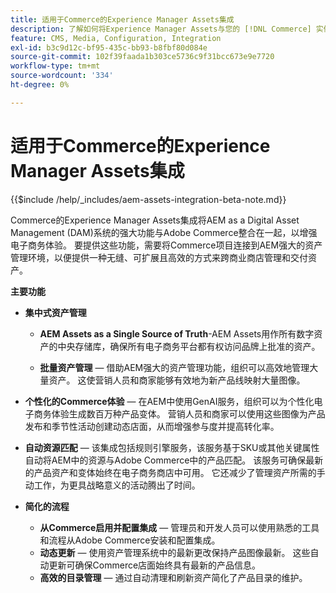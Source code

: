 ```yaml
---
title: 适用于Commerce的Experience Manager Assets集成
description: 了解如何将Experience Manager Assets与您的 [!DNL Commerce] 实例集成，以访问要在您的商店中使用的无数媒体资源。
feature: CMS, Media, Configuration, Integration
exl-id: b3c9d12c-bf95-435c-bb93-b8fbf80d084e
source-git-commit: 102f39faada1b303ce5736c9f31bcc673e9e7720
workflow-type: tm+mt
source-wordcount: '334'
ht-degree: 0%

---
```


# 适用于Commerce的Experience Manager Assets集成

{{$include /help/_includes/aem-assets-integration-beta-note.md}}

Commerce的Experience Manager Assets集成将AEM as a Digital Asset Management (DAM)系统的强大功能与Adobe Commerce整合在一起，以增强电子商务体验。 要提供这些功能，需要将Commerce项目连接到AEM强大的资产管理环境，以便提供一种无缝、可扩展且高效的方式来跨商业商店管理和交付资产。

**主要功能**

- **集中式资产管理**

   - **AEM Assets as a Single Source of Truth**-AEM Assets用作所有数字资产的中央存储库，确保所有电子商务平台都有权访问品牌上批准的资产。

   - **批量资产管理** — 借助AEM强大的资产管理功能，组织可以高效地管理大量资产。 这使营销人员和商家能够有效地为新产品线映射大量图像。

- **个性化的Commerce体验** — 在AEM中使用GenAI服务，组织可以为个性化电子商务体验生成数百万种产品变体。 营销人员和商家可以使用这些图像为产品发布和季节性活动创建动态店面，从而增强参与度并提高转化率。

- **自动资源匹配** — 该集成包括规则引擎服务，该服务基于SKU或其他关键属性自动将AEM中的资源与Adobe Commerce中的产品匹配。 该服务可确保最新的产品资产和变体始终在电子商务商店中可用。 它还减少了管理资产所需的手动工作，为更具战略意义的活动腾出了时间。

- **简化的流程**

   - **从Commerce启用并配置集成** — 管理员和开发人员可以使用熟悉的工具和流程从Adobe Commerce安装和配置集成。
   - **动态更新** — 使用资产管理系统中的最新更改保持产品图像最新。 这些自动更新可确保Commerce店面始终具有最新的产品信息。
   - **高效的目录管理** — 通过自动清理和刷新资产简化了产品目录的维护。
